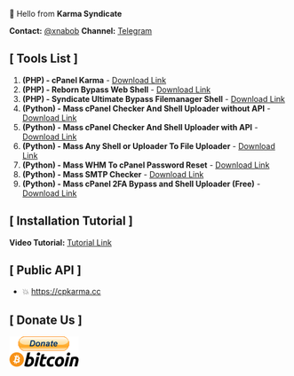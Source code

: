 👋 Hello from **Karma Syndicate**

**Contact:** [@xnabob](https://t.me/xnabob)
**Channel:** [Telegram](https://t.me/KarmaSyndicate)

## [ Tools List ]

1. **(PHP) - cPanel Karma** - [Download Link](https://github.com/cpkarma/cPanel-Karma)
2. **(PHP) - Reborn Bypass Web Shell** - [Download Link](https://github.com/cpkarma/Reborn-PHP-Bypass-Webshell)
3. **(PHP) - Syndicate Ultimate Bypass Filemanager Shell** - [Download Link](https://github.com/cpkarma/Syndicate-Bypass-Filemanager-Shell)
4. **(Python) - Mass cPanel Checker And Shell Uploader without API** - [Download Link](https://github.com/cpkarma/Mass-cPanel-Checker-Python)
5. **(Python) - Mass cPanel Checker And Shell Uploader with API** - [Download Link](https://github.com/cpkarma/Cpanel-Checker)
6. **(Python) - Mass Any Shell or Uploader To File Uploader** - [Download Link](https://github.com/cpkarma/Mass-Any-Shell-Or-Uploader-To-File-Upload)
7. **(Python) - Mass WHM To cPanel Password Reset** - [Download Link](https://github.com/cpkarma/Mass-WHM-To-cPanel-Account-Reset)
8. **(Python) - Mass SMTP Checker** - [Download Link](https://github.com/cpkarma/Mass-SMTP-Checker)
9. **(Python) - Mass cPanel 2FA Bypass and Shell Uploader (Free)** - [Download Link](https://github.com/cpkarma/cPanel-2FA-Bypass-FreeVersion)


## [ Installation Tutorial ]

**Video Tutorial:** [Tutorial Link](https://www.youtube.com/watch?v=UJa3t1w4-AI)

## [ Public API ]
- 💥 https://cpkarma.cc

## [ Donate Us ]

[![bitcoin-black](https://raw.githubusercontent.com/cpkarma/cpkarma/main/bitcoin-donate-black.png)](https://raw.githubusercontent.com/cpkarma/cpkarma/refs/heads/main/btc-address)
<!---
cpkarma/cpkarma is a ✨ special ✨ repository because its `README.md` (this file) appears on your GitHub profile.
You can click the Preview link to take a look at your changes.
--->
